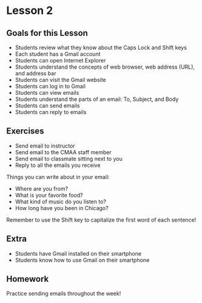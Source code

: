 # Lesson 2

## Goals for this Lesson

- Students review what they know about the Caps Lock and Shift keys
- Each student has a Gmail account
- Students can open Internet Explorer
- Students understand the concepts of web browser, web address (URL), and address bar
- Students can visit the Gmail website
- Students can log in to Gmail
- Students can view emails
- Students understand the parts of an email: To, Subject, and Body
- Students can send emails
- Students can reply to emails

## Exercises

- Send email to instructor
- Send email to the CMAA staff member
- Send email to classmate sitting next to you
- Reply to all the emails you receive

Things you can write about in your email:

- Where are you from?
- What is your favorite food?
- What kind of music do you listen to?
- How long have you been in Chicago?

Remember to use the Shift key to capitalize the first word of each sentence!

## Extra

- Students have Gmail installed on their smartphone
- Students know how to use Gmail on their smartphone

## Homework

Practice sending emails throughout the week!
